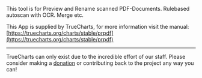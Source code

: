 This tool is for Preview and Rename scanned PDF-Documents. Rulebased autoscan with OCR. Merge etc.

This App is supplied by TrueCharts, for more information visit the manual: [https://truecharts.org/charts/stable/prpdf](https://truecharts.org/charts/stable/prpdf)

---

TrueCharts can only exist due to the incredible effort of our staff.
Please consider making a [donation](https://truecharts.org/sponsor) or contributing back to the project any way you can!

